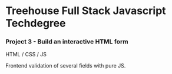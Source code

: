 # Treehouse Full Stack Javascript Techdegree
### Project 3 - Build an interactive HTML form

HTML / CSS / JS

Frontend validation of several fields with pure JS.
